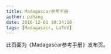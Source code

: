 ```yaml
---
title: Madagascar参考手册
author: pzhang
date: 2016-12-01 10:34:18
tags: [Madagasacr, LaTeX]
---
```


此页面为《Madagascar参考手册》发布页。
